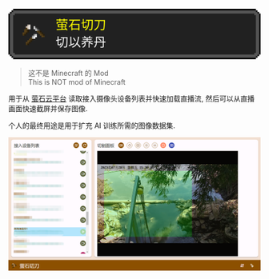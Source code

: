 ![](/slicer-blade/public/icon.svg)

> 这不是 Minecraft 的 Mod  
> This is NOT mod of Minecraft

用于从 [萤石云平台](https://open.ys7.com/cn/s/index) 读取接入摄像头设备列表并快速加载直播流,
然后可以从直播画面快速截屏并保存图像.

个人的最终用途是用于扩充 AI 训练所需的图像数据集.

![](glowstone-slicer.png)
